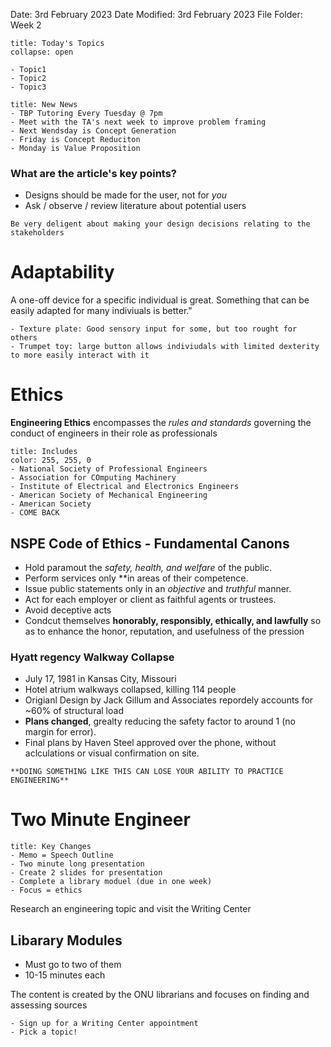 Date: 3rd February 2023
Date Modified: 3rd February 2023
File Folder: Week 2

```ad-abstract
title: Today's Topics
collapse: open

- Topic1
- Topic2
- Topic3

```

```ad-note
title: New News
- TBP Tutoring Every Tuesday @ 7pm
- Meet with the TA's next week to improve problem framing
- Next Wendsday is Concept Generation
- Friday is Concept Reduciton
- Monday is Value Proposition
```

### What are the article's key points?

- Designs should be made for the user, not for *you*
- Ask / observe / review literature about potential users

```ad-note
Be very deligent about making your design decisions relating to the stakeholders
```


# Adaptability

A one-off device for a specific individual is great. Something that can be easily adapted for many indiviuals is better."

```ad-example
- Texture plate: Good sensory input for some, but too rought for others
- Trumpet toy: large button allows indiviudals with limited dexterity to more easily interact with it
```


# Ethics

**Engineering Ethics** encompasses the *rules and standards* governing the conduct of engineers in their role as professionals

```ad-important
title: Includes
color: 255, 255, 0
- National Society of Professional Engineers
- Association for COmputing Machinery
- Institute of Electrical and Electronics Engineers
- American Society of Mechanical Engineering
- American Society
- COME BACK
```


## NSPE Code of Ethics - Fundamental Canons

- Hold paramout the *safety, health, and welfare* of the public.
- Perform services only **in areas of their competence.
- Issue public statements only in an *objective* and *truthful* manner.
- Act for each employer or client as faithful agents or trustees.
- Avoid deceptive acts
- Condcut themselves **honorably, responsibly, ethically, and lawfully** so as to enhance the honor, reputation, and usefulness of the pression

### Hyatt regency Walkway Collapse

- July 17, 1981 in Kansas City, Missouri
- Hotel atrium walkways collapsed, killing 114 people
- Origianl Design by Jack Gillum and Associates repordely accounts for ~60% of structural load
- **Plans changed**, grealty reducing the safety factor to around 1 (no margin for error).
- Final plans by Haven Steel approved over the phone, without aclculations or visual confirmation on site.

```ad-danger
**DOING SOMETHING LIKE THIS CAN LOSE YOUR ABILITY TO PRACTICE ENGINEERING**
```



# Two Minute Engineer

```ad-important
title: Key Changes
- Memo = Speech Outline
- Two minute long presentation
- Create 2 slides for presentation
- Complete a library moduel (due in one week)
- Focus = ethics
```

Research an engineering topic and visit the Writing Center

## Libarary Modules

- Must go to two of them
- 10-15 minutes each

The content is created by the ONU librarians and focuses on finding and assessing sources


```ad-todo
- Sign up for a Writing Center appointment
- Pick a topic!
```




